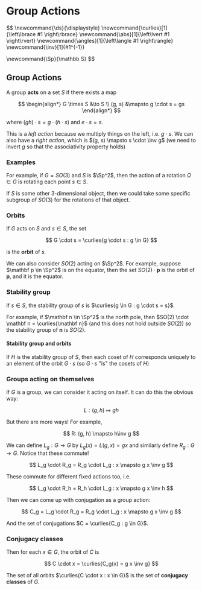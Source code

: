 # Group Actions

$$
\newcommand{\ds}{\displaystyle}
\newcommand{\curlies}[1]{\left\lbrace #1 \right\rbrace}
\newcommand{\abs}[1]{\left\lvert #1 \right\rvert}
\newcommand{\angles}[1]{\left\langle #1 \right\rangle}
\newcommand{\inv}[1]{#1^{-1}}

\newcommand{\Sp}{\mathbb S}
$$

## Group Actions

A group **acts** on a set $S$ if there exists a map

$$
\begin{align*}
G \times S &\to S \\
(g, s) &\mapsto g \cdot s = gs
\end{align*}
$$

where $(gh)\cdot s = g \cdot(h \cdot s)$ and $e \cdot s = s$.

This is a *left action* because we multiply things on the left, i.e. $g \cdot s$. We can also have a *right action*, which is $(g, s) \mapsto s \cdot \inv g$ (we need to invert $g$ so that the associativity property holds)

### Examples

For example, if $G = SO(3)$ and $S$ is $\Sp^2$, then the action of a rotation $\Omega \in G$ is rotating each point $s \in S$.

If $S$ is some other 3-dimensional object, then we could take some specific subgroup of $SO(3)$ for the rotations of that object.

### Orbits

If $G$ acts on $S$ and $s \in S$, the set 

$$
G \cdot s = \curlies{g \cdot s : g \in G}
$$

is the **orbit** of $s$.

We can also consider $SO(2)$ acting on $\Sp^2$. For example, suppose $\mathbf p \in \Sp^2$ is on the equator, then the set $SO(2) \cdot \mathbf p$ is the orbit of $\mathbf p$, and it is the equator.

### Stability group

If $s \in S$, the stability group of $s$ is $\curlies{g \in G : g \cdot s = s}$.

For example, if $\mathbf n \in \Sp^2$ is the north pole, then $SO(2) \cdot \mathbf n = \curlies{\mathbf n}$ (and this does not hold outside $SO(2)$) so the stability group of $\mathbf n$ is $SO(2)$.

#### Stability group and orbits

If $H$ is the stability group of $S$, then each coset of $H$ corresponds uniquely to an element of the orbit $G \cdot s$ (so $G \cdot s$ "is" the cosets of $H$)

### Groups acting on themselves

If $G$ is a group, we can consider it acting on itself. It can do this the obvious way:

$$
L: (g, h) \mapsto gh
$$

But there are more ways! For example,

$$
R: (g, h) \mapsto h\inv g
$$

We can define $L_g : G \to G$ by $L_g(x) = L(g, x) = gx$ and similarly define $R_g: G \to G$. Notice that these commute!

$$
L_g \cdot R_g = R_g \cdot L_g : x \mapsto g x \inv g
$$

These commute for different fixed actions too, i.e.

$$
L_g \cdot R_h = R_h \cdot L_g : x \mapsto g x \inv h
$$

Then we can come up with conjugation as a group action:

$$
C_g = L_g \cdot R_g = R_g \cdot L_g : x \mapsto g x \inv g
$$

And the set of conjugations $C = \curlies{C_g : g \in G}$.

### Conjugacy classes

Then for each $x \in G$, the orbit of $C$ is

$$
C \cdot x = \curlies{C_g(x) = g x \inv g}
$$

The set of all orbits $\curlies{C \cdot x : x \in G}$ is the set of **conjugacy classes** of $G$.
